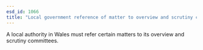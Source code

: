```yaml
---
esd_id: 1066
title: "Local government reference of matter to overview and scrutiny committee"
---
```


A local authority in Wales must refer certain matters to its overview and scrutiny committees.

